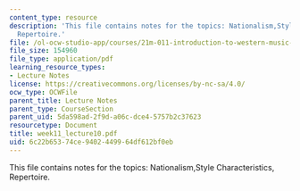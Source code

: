 ```yaml
---
content_type: resource
description: 'This file contains notes for the topics: Nationalism,Style Characteristics,
  Repertoire.'
file: /ol-ocw-studio-app/courses/21m-011-introduction-to-western-music-spring-2006/6c22b65374ce9402449964df612bf0eb_week11_lecture10.pdf
file_size: 154960
file_type: application/pdf
learning_resource_types:
- Lecture Notes
license: https://creativecommons.org/licenses/by-nc-sa/4.0/
ocw_type: OCWFile
parent_title: Lecture Notes
parent_type: CourseSection
parent_uid: 5da598ad-2f9d-a06c-dce4-5757b2c37623
resourcetype: Document
title: week11_lecture10.pdf
uid: 6c22b653-74ce-9402-4499-64df612bf0eb
---
```

This file contains notes for the topics: Nationalism,Style Characteristics, Repertoire.